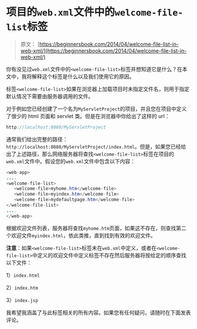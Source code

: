 # 项目的`web.xml`文件中的`welcome-file-list`标签

> 原文： [https://beginnersbook.com/2014/04/welcome-file-list-in-web-xml/](https://beginnersbook.com/2014/04/welcome-file-list-in-web-xml/)

你有没见过`web.xml`文件中的`<welcome-file-list>`标签并想知道它是什么？在本文中，我将解释这个标签是什么以及我们使用它的原因。

标签`<welcome-file-list>`如果在浏览器上加载项目时未指定文件名，则用于指定默认情况下需要由服务器调用的文件。

对于例如您已经创建了一个名为`MyServletProject`的项目，并且您在项目中定义了很少的 html 页面和 servlet 类。但是在浏览器中你给出了这样的 url：

```java
http://localhost:8080/MyServletProject
```

通常我们给出完整的路径：`http://localhost:8080/MyServletProject/index.html`。但是，如果您已经给出了上述路径，那么网络服务器将查找`<welcome-file-list>`标签在项目的`web.xml`文件中。假设您的`web.xml`文件中包含以下内容：

```java
<web-app>
....
<welcome-file-list>
   <welcome-file>myhome.htm</welcome-file>
   <welcome-file>myindex.htm</welcome-file>
   <welcome-file>mydefaultpage.htm</welcome-file>
</welcome-file-list>
....
</web-app>
```

根据欢迎文件列表，服务器将查找`myhome.htm`页面，如果这不存在，则查找第二个欢迎文件`myindex.html`，依此类推，直到找到有效的欢迎文件。

**注意**：如果`<welcome-file-list>`标签未在`web.xml`中定义，或者在`<welcome-file-list>`中定义的欢迎文件中定义标签不存在然后服务器将按给定的顺序查找以下文件：

1）`index.html`

2）`index.htm`

3）`index.jsp`

我希望我涵盖了与此标签相关的所有内容。如果您有任何疑问，请随时在下面发表评论。